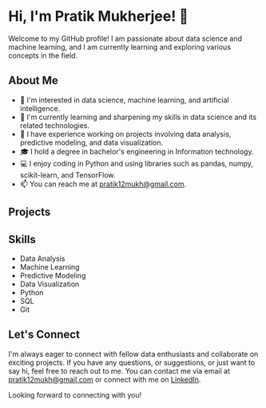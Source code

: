 # Hi, I'm Pratik Mukherjee! 👋

Welcome to my GitHub profile! I am passionate about data science and machine learning, and I am currently learning and exploring various concepts in the field.

## About Me

- 👀 I'm interested in data science, machine learning, and artificial intelligence.
- 🌱 I'm currently learning and sharpening my skills in data science and its related technologies.
- 💼 I have experience working on projects involving data analysis, predictive modeling, and data visualization.
- 🎓 I hold a degree in bachelor's engineering in Information technology.
- 💻 I enjoy coding in Python and using libraries such as pandas, numpy, scikit-learn, and TensorFlow.
- 📫 You can reach me at [pratik12mukh@gmail.com](mailto:pratik12mukh@gmail.com).

## Projects

## Skills

- Data Analysis
- Machine Learning
- Predictive Modeling
- Data Visualization
- Python
- SQL
- Git

## Let's Connect

I'm always eager to connect with fellow data enthusiasts and collaborate on exciting projects. If you have any questions, or suggestions, or just want to say hi, feel free to reach out to me. You can contact me via email at [pratik12mukh@gmail.com](mailto:pratik12mukh@gmail.com) or connect with me on [LinkedIn](link-to-your-LinkedIn-profile](https://www.linkedin.com/in/pratik-barmukh-48501b148/)https://www.linkedin.com/in/pratik-barmukh-48501b148/).

Looking forward to connecting with you!

